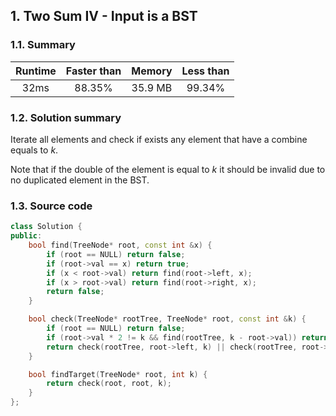 ## 1. Two Sum IV - Input is a BST
### 1.1. Summary
| Runtime  | Faster than | Memory   | Less than |
| :----:   | :----:      | :----:   | :----:    |
| 32ms     | 88.35%      | 35.9 MB  | 99.34%    |

### 1.2. Solution summary
Iterate all elements and check if exists any element that have
a combine equals to _k_.

Note that if the double of the element is equal to _k_ it should
be invalid due to no duplicated element in the BST.

### 1.3. Source code
```cpp
class Solution {
public:
    bool find(TreeNode* root, const int &x) {
        if (root == NULL) return false;
        if (root->val == x) return true;
        if (x < root->val) return find(root->left, x);
        if (x > root->val) return find(root->right, x);
        return false;
    }

    bool check(TreeNode* rootTree, TreeNode* root, const int &k) {
        if (root == NULL) return false;
        if (root->val * 2 != k && find(rootTree, k - root->val)) return true;
        return check(rootTree, root->left, k) || check(rootTree, root->right, k);
    }

    bool findTarget(TreeNode* root, int k) {
        return check(root, root, k);
    }
};
```
